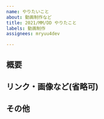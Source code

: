 ```yaml
---
name: やりたいこと
about: 動画制作など
title: 2021/MM/DD やりたこと
labels: 動画制作
assignees: mryuu4dev

---
```


## 概要


## リンク・画像など(省略可)


## その他
